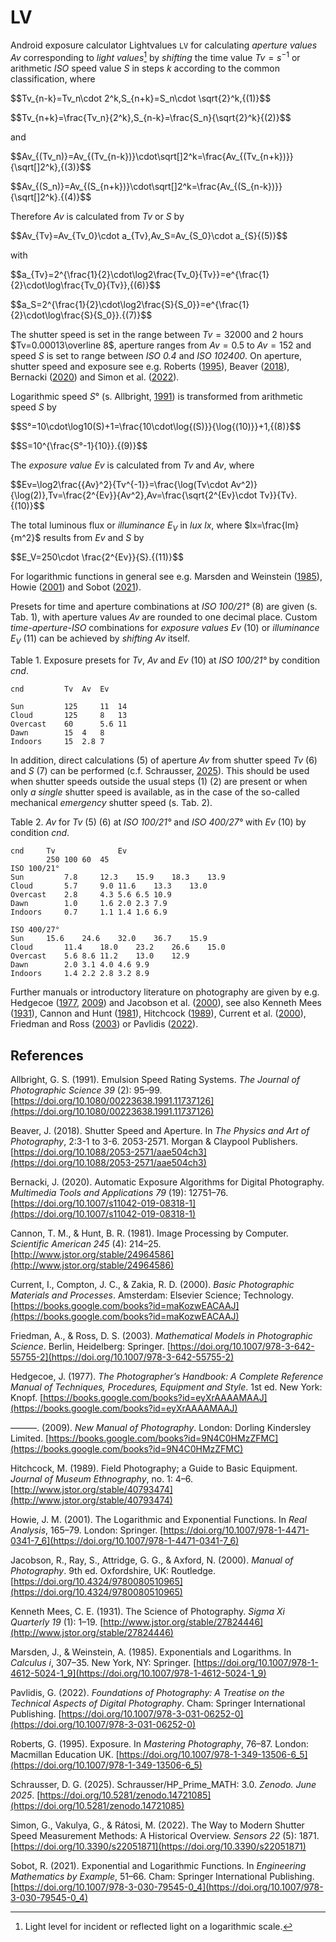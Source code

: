 #  LV

Android exposure calculator Lightvalues `LV` for calculating *aperture values*  ​ $Av$ corresponding to *light values*[^1] by *shifting* the time value $Tv=s^{-1}$ or arithmetic $ISO$ speed value $S$ in steps $k$ according to the common classification,  where

$$Tv_{n-k}=Tv_n\cdot 2^k,S_{n+k}=S_n\cdot \sqrt{2}^k,\{(1)}$$

$$Tv_{n+k}=\frac{Tv_n}{2^k},S_{n-k}=\frac{S_n}{\sqrt{2}^k}\{(2)}$$

and

$$Av_{(Tv_n)}=Av_{(Tv_{n-k})}\cdot\sqrt[]2^k=\frac{Av_{(Tv_{n+k})}}{\sqrt[]2^k},\{(3)}$$

$$Av_{(S_n)}=Av_{(S_{n+k})}\cdot\sqrt[]2^k=\frac{Av_{(S_{n-k})}}{\sqrt[]2^k}.\{(4)}$$

Therefore $Av$ is calculated from $Tv$ or $S$ by

$$Av_{Tv}=Av_{Tv_0}\cdot a_{Tv},Av_S=Av_{S_0}\cdot a_{S}\{(5)}$$

with

$$a_{Tv}=2^{\frac{1}{2}\cdot\log2\frac{Tv_0}{Tv}}=e^{\frac{1}{2}\cdot\log\frac{Tv_0}{Tv}},\{(6)}$$


$$a_S=2^{\frac{1}{2}\cdot\log2\frac{S}{S_0}}=e^{\frac{1}{2}\cdot\log\frac{S}{S_0}}.\{(7)}$$

The shutter speed is set in the range between $Tv=32000$ and 2 hours $Tv=0.00013\overline 8$,  aperture ranges from $Av=0.5$ to $Av=152$ and speed $S$ is set to range between *ISO 0.4* and *ISO 102400*.
On aperture, shutter speed and exposure see e.g. Roberts ([1995](https://doi.org/10.1007/978-1-349-13506-6_5)), Beaver ([2018](https://doi.org/10.1088/2053-2571/aae504ch3)), Bernacki ([2020](https://doi.org/10.1007/s11042-019-08318-1)) and Simon et al. ([2022](https://doi.org/10.3390/s22051871)).

Logarithmic speed $S°$ (s. Allbright,  [1991](https://doi.org/10.1080/00223638.1991.11737126)) is transformed from arithmetic speed $S$ by

$$S°=10\cdot\log10(S)+1=\frac{10\cdot\log{(S)}}{\log{(10)}}+1,\{(8)}$$

$$S=10^{\frac{S°-1}{10}}.\{(9)}$$


The *exposure value* $Ev$  is calculated from  $Tv$ and $Av$, where

$$Ev=\log2\frac{{Av}^2}{Tv^{-1}}=\frac{\log(Tv\cdot Av^2)}{\log(2)},Tv=\frac{2^{Ev}}{Av^2},Av=\frac{\sqrt{2^{Ev}\cdot Tv}}{Tv}.\{(10)}$$

The total luminous flux or *illuminance* $E_V$ in *lux* $lx$, where $lx=\frac{lm}{m^2}$ results from $Ev$ and $S$ by

$$E_V=250\cdot \frac{2^{Ev}}{S}.\{(11)}$$

For logarithmic functions in general see e.g. Marsden and Weinstein ([1985](https://doi.org/10.1007/978-1-4612-5024-1_9)), Howie ([2001](https://doi.org/10.1007/978-1-4471-0341-7_6)) and Sobot ([2021](https://doi.org/10.1007/978-3-030-79545-0_4)).

Presets for time and aperture combinations at *ISO 100/21°* (8) are given (s. Tab. 1), with aperture values $Av$ ​​are rounded to one decimal place. Custom *time-aperture-ISO* combinations for *exposure values* $Ev$ (10) or *illuminance* $E_V$ (11) can be achieved by *shifting*  $Av$ itself. 

Table 1. Exposure presets for $Tv$, $Av$ and $Ev$ (10) at *ISO 100/21°* by condition *cnd*.
~~~
cnd    	 	Tv	Av	Ev

Sun  		125  	11	14
Cloud 		125  	8	13
Overcast  	60  	5.6	11
Dawn 		15 	4	8
Indoors 	15 	2.8	7
~~~

In addition, direct calculations (5) of aperture $Av$ from shutter speed $Tv$ (6) and $S$ (7) can be performed (c.f. Schrausser, [2025](https://doi.org/10.5281/zenodo.14721085)). This should be used when shutter speeds outside the usual steps (1) (2) are present or when only *a single* shutter speed is available, as in the case of the so-called mechanical *emergency* shutter speed (s. Tab. 2).

Table 2. $Av$ for $Tv$ (5) (6) at *ISO 100/21°* and *ISO 400/27°* with $Ev$ (10) by condition *cnd*.
~~~
cnd		Tv				Ev
		250	100	60	45
ISO 100/21°
Sun  		7.8  	12.3	15.9	18.3	13.9
Cloud 		5.7  	9.0	11.6	13.3	13.0
Overcast  	2.8  	4.3	5.6	6.5	10.9
Dawn 		1.0 	1.6	2.0	2.3	7.9
Indoors 	0.7 	1.1	1.4	1.6	6.9

ISO 400/27°	
Sun		15.6	24.6	32.0	36.7	15.9
Cloud		11.4	18.0	23.2	26.6	15.0
Overcast	5.6	8.6	11.2	13.0	12.9
Dawn		2.0	3.1	4.0	4.6	9.9
Indoors		1.4	2.2	2.8	3.2	8.9
~~~

Further manuals or introductory literature on photography are given by e.g. Hedgecoe ([1977](https://books.google.com/books?id=eyXrAAAAMAAJ), [2009](https://books.google.com/books?id=9N4C0HMzZFMC)) and Jacobson et al. ([2000](https://doi.org/10.4324/9780080510965)), see also Kenneth Mees ([1931](http://www.jstor.org/stable/27824446)), Cannon and Hunt ([1981](http://www.jstor.org/stable/24964586)), Hitchcock ([1989](http://www.jstor.org/stable/40793474)), Current et al. ([2000](https://books.google.com/books?id=maKozwEACAAJ)), Friedman and Ross ([2003](https://doi.org/10.1007/978-3-642-55755-2)) or Pavlidis ([2022](https://doi.org/10.1007/978-3-031-06252-0)).

[^1]: Light level for incident or reflected light on a logarithmic scale. 

## References

Allbright, G. S. (1991). Emulsion Speed Rating Systems. *The Journal of Photographic Science 39* (2): 95–99. [https://doi.org/10.1080/00223638.1991.11737126](https://doi.org/10.1080/00223638.1991.11737126)

Beaver, J. (2018). Shutter Speed and Aperture. In *The Physics and Art of Photography*, 2:3-1 to 3-6. 2053-2571. Morgan & Claypool Publishers. [https://doi.org/10.1088/2053-2571/aae504ch3](https://doi.org/10.1088/2053-2571/aae504ch3)

Bernacki, J. (2020). Automatic Exposure Algorithms for Digital Photography. *Multimedia Tools and Applications 79* (19): 12751–76. [https://doi.org/10.1007/s11042-019-08318-1](https://doi.org/10.1007/s11042-019-08318-1)

Cannon, T. M., & Hunt, B. R. (1981). Image Processing by Computer. *Scientific American 245* (4): 214–25. [http://www.jstor.org/stable/24964586](http://www.jstor.org/stable/24964586)

Current, I., Compton, J. C., & Zakia, R. D. (2000). *Basic Photographic Materials and Processes*. Amsterdam: Elsevier Science; Technology. [https://books.google.com/books?id=maKozwEACAAJ](https://books.google.com/books?id=maKozwEACAAJ)

Friedman, A., & Ross, D. S. (2003). *Mathematical Models in Photographic Science*. Berlin, Heidelberg: Springer. [https://doi.org/10.1007/978-3-642-55755-2](https://doi.org/10.1007/978-3-642-55755-2)

Hedgecoe, J. (1977). *The Photographer’s Handbook: A Complete Reference Manual of Techniques, Procedures, Equipment and Style*. 1st ed. New York: Knopf. [https://books.google.com/books?id=eyXrAAAAMAAJ](https://books.google.com/books?id=eyXrAAAAMAAJ)

———.  (2009). *New Manual of Photography*. London: Dorling Kindersley Limited. [https://books.google.com/books?id=9N4C0HMzZFMC](https://books.google.com/books?id=9N4C0HMzZFMC)

Hitchcock, M. (1989). Field Photography; a Guide to Basic Equipment. *Journal of Museum Ethnography*, no. 1: 4–6. [http://www.jstor.org/stable/40793474](http://www.jstor.org/stable/40793474)

Howie, J. M. (2001). The Logarithmic and Exponential Functions. In *Real Analysis*, 165–79. London: Springer. [https://doi.org/10.1007/978-1-4471-0341-7_6](https://doi.org/10.1007/978-1-4471-0341-7_6)

Jacobson, R., Ray, S., Attridge, G. G., & Axford, N. (2000). *Manual of Photography*. 9th ed. Oxfordshire, UK: Routledge. [https://doi.org/10.4324/9780080510965](https://doi.org/10.4324/9780080510965)

Kenneth Mees, C. E. (1931). The Science of Photography. *Sigma Xi Quarterly 19* (1): 1–19. [http://www.jstor.org/stable/27824446](http://www.jstor.org/stable/27824446)

Marsden, J., & Weinstein, A. (1985). Exponentials and Logarithms. In *Calculus i*, 307–35. New York, NY: Springer. [https://doi.org/10.1007/978-1-4612-5024-1_9](https://doi.org/10.1007/978-1-4612-5024-1_9)

Pavlidis, G. (2022). *Foundations of Photography: A Treatise on the Technical Aspects of Digital Photography*. Cham: Springer International Publishing. [https://doi.org/10.1007/978-3-031-06252-0](https://doi.org/10.1007/978-3-031-06252-0)

Roberts, G. (1995). Exposure. In *Mastering Photography*, 76–87. London: Macmillan Education UK. [https://doi.org/10.1007/978-1-349-13506-6_5](https://doi.org/10.1007/978-1-349-13506-6_5)

Schrausser, D. G. (2025). Schrausser/HP_Prime_MATH: 3.0. *Zenodo. June 2025*. [https://doi.org/10.5281/zenodo.14721085](https://doi.org/10.5281/zenodo.14721085)

Simon, G., Vakulya, G., & Rátosi, M. (2022). The Way to Modern Shutter Speed Measurement Methods: A Historical Overview. *Sensors 22* (5): 1871. [https://doi.org/10.3390/s22051871](https://doi.org/10.3390/s22051871)

Sobot, R. (2021). Exponential and Logarithmic Functions. In *Engineering Mathematics by Example*, 51–66. Cham: Springer International Publishing. [https://doi.org/10.1007/978-3-030-79545-0_4](https://doi.org/10.1007/978-3-030-79545-0_4)
 

